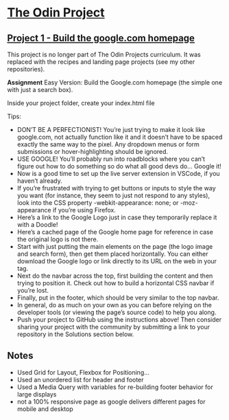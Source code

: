 # [The Odin Project](https://https://www.theodinproject.com/home)

## [Project 1 - Build the google.com homepage](https://www.theodinproject.com/courses/foundations/lessons/html-css#assignment)

This project is no longer part of The Odin Projects curriculum. It was replaced with the recipes and landing page projects (see my other repositories).

**Assignment**
Easy Version: Build the Google.com homepage
(the simple one with just a search box).

Inside your project folder, create your index.html file

Tips:
* DON’T BE A PERFECTIONIST! You’re just trying to make it look like google.com, not actually function like it and it doesn’t have to be spaced exactly the same way to the pixel. Any dropdown menus or form submissions or hover-highlighting should be ignored.
* USE GOOGLE! You’ll probably run into roadblocks where you can’t figure out how to do something so do what all good devs do… Google it!
* Now is a good time to set up the live server extension in VSCode, if you haven’t already.
* If you’re frustrated with trying to get buttons or inputs to style the way you want (for instance, they seem to just not respond to any styles), look into the CSS property -webkit-appearance: none; or -moz-appearance if you’re using Firefox.
* Here’s a link to the Google Logo just in case they temporarily replace it with a Doodle!
* Here’s a cached page of the Google home page for reference in case the original logo is not there.
* Start with just putting the main elements on the page (the logo image and search form), then get them placed horizontally. You can either download the Google logo or link directly to its URL on the web in your <img> tag.
* Next do the navbar across the top, first building the content and then trying to position it. Check out how to build a horizontal CSS navbar if you’re lost.
* Finally, put in the footer, which should be very similar to the top navbar.
* In general, do as much on your own as you can before relying on the developer tools (or viewing the page’s source code) to help you along.
* Push your project to GitHub using the instructions above! Then consider sharing your project with the community by submitting a link to your repository in the Solutions section below.

## Notes

- Used Grid for Layout, Flexbox for Positioning...
- Used an unordered list for header and footer
- Used a Media Query with variables for re-building footer behavior for large displays
- not a 100% responsive page as google delivers different pages for mobile and desktop